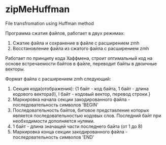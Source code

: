 # zipMeHuffman
File transfromation using Huffman method


Программа сжатия файлов, работает в двух режимах:
1. Сжатие файла и сохранение в файле с расширением zmh
2. Восстановление файла из сжатого файла с расширением zmh

Работает по принципу кода Хаффмена, строит оптимальный код на основе встречаемости байтов в файле, переводит байты в двоичные векторы.

Формат файла с расширением zmh следующий:
1. Секция кода(отображения):
{1 байт - код байта, 1 байт - длина кодового вектора(l), l байт - кодовый вектор, перевод строки.}
2. Маркировка начала секции закодированного файла - последовательность символов 'BEGIN'
3. Последовательность байтов, битовое представление которых является последовательностью кодовых слов. Последний байт при необходимости дополняется нулями.
4. 1 байт - длина значащей части последнего байта (от 1 до 8)
5. Маркировка конца секции закодированного файла - последовательность символов 'END'
